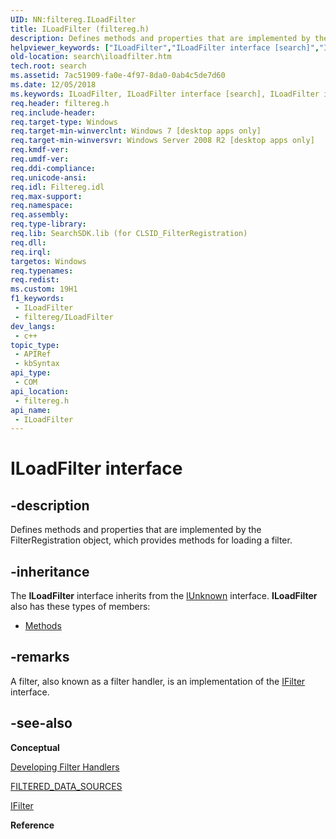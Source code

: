 ```yaml
---
UID: NN:filtereg.ILoadFilter
title: ILoadFilter (filtereg.h)
description: Defines methods and properties that are implemented by the FilterRegistration object, which provides methods for loading a filter.
helpviewer_keywords: ["ILoadFilter","ILoadFilter interface [search]","ILoadFilter interface [search]","described","filtereg/ILoadFilter","search.iloadfilter"]
old-location: search\iloadfilter.htm
tech.root: search
ms.assetid: 7ac51909-fa0e-4f97-8da0-0ab4c5de7d60
ms.date: 12/05/2018
ms.keywords: ILoadFilter, ILoadFilter interface [search], ILoadFilter interface [search],described, filtereg/ILoadFilter, search.iloadfilter
req.header: filtereg.h
req.include-header: 
req.target-type: Windows
req.target-min-winverclnt: Windows 7 [desktop apps only]
req.target-min-winversvr: Windows Server 2008 R2 [desktop apps only]
req.kmdf-ver: 
req.umdf-ver: 
req.ddi-compliance: 
req.unicode-ansi: 
req.idl: Filtereg.idl
req.max-support: 
req.namespace: 
req.assembly: 
req.type-library: 
req.lib: SearchSDK.lib (for CLSID_FilterRegistration)
req.dll: 
req.irql: 
targetos: Windows
req.typenames: 
req.redist: 
ms.custom: 19H1
f1_keywords:
 - ILoadFilter
 - filtereg/ILoadFilter
dev_langs:
 - c++
topic_type:
 - APIRef
 - kbSyntax
api_type:
 - COM
api_location:
 - filtereg.h
api_name:
 - ILoadFilter
---
```


# ILoadFilter interface


## -description

Defines methods and properties that are implemented by the FilterRegistration object, which provides methods for loading a filter.

## -inheritance

The <b xmlns:loc="http://microsoft.com/wdcml/l10n">ILoadFilter</b> interface inherits from the <a href="/windows/desktop/api/unknwn/nn-unknwn-iunknown">IUnknown</a> interface. <b>ILoadFilter</b> also has these types of members:
<ul>
<li><a href="https://docs.microsoft.com/">Methods</a></li>
</ul>

## -remarks

A filter, also known as a filter handler, is an implementation of the <a href="/windows/desktop/api/filter/nn-filter-ifilter">IFilter</a> interface.

## -see-also

<b>Conceptual</b>



<a href="/windows/desktop/search/-search-ifilter-conceptual">Developing Filter Handlers</a>



<a href="/windows/desktop/api/filtereg/ns-filtereg-filtered_data_sources">FILTERED_DATA_SOURCES</a>



<a href="/windows/desktop/api/filter/nn-filter-ifilter">IFilter</a>



<b>Reference</b>

